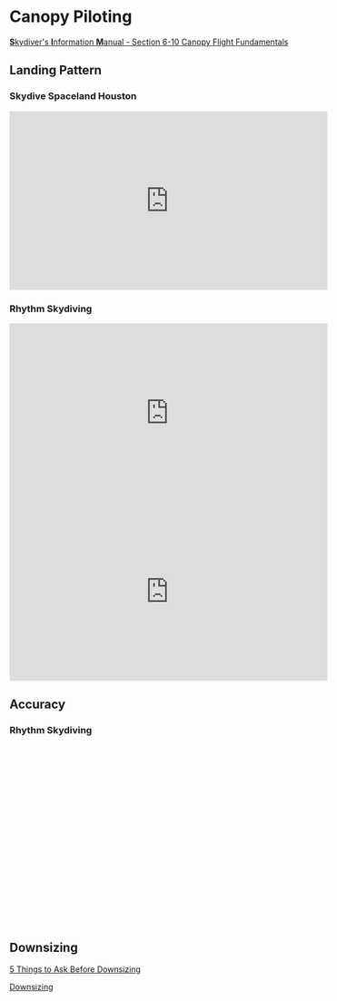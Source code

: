 # Canopy Piloting

[**S**kydiver's **I**nformation **M**anual - Section 6-10 Canopy Flight Fundamentals](SIM-6-10-canopy-flight-fundamentals.md)

## Landing Pattern

### Skydive Spaceland Houston

<iframe width="560" height="315" src="https://www.youtube.com/embed/puD56VJ8loA?si=dZ234-jLsv-z6PsQ" title="YouTube video player" frameborder="0" allow="accelerometer; autoplay; clipboard-write; encrypted-media; gyroscope; picture-in-picture; web-share" referrerpolicy="strict-origin-when-cross-origin" allowfullscreen></iframe>

### Rhythm Skydiving

<iframe width="560" height="315" src="https://www.youtube.com/embed/gUtVminR0ro?si=ulZr8J5KwTAVE1Jo" title="YouTube video player" frameborder="0" allow="accelerometer; autoplay; clipboard-write; encrypted-media; gyroscope; picture-in-picture; web-share" referrerpolicy="strict-origin-when-cross-origin" allowfullscreen></iframe>

<iframe width="560" height="315" src="https://www.youtube.com/embed/Lr_ylqaTAT8?si=J-H30PRY-vVx8m-k" title="YouTube video player" frameborder="0" allow="accelerometer; autoplay; clipboard-write; encrypted-media; gyroscope; picture-in-picture; web-share" referrerpolicy="strict-origin-when-cross-origin" allowfullscreen></iframe>

## Accuracy

### Rhythm Skydiving

<iframe width="560" height="315" src="https://www.youtube.com/embed/VU-H2g1EdX4?si=8eZQ6wYbotFpoHWd" title="YouTube video player" frameborder="0" allow="accelerometer; autoplay; clipboard-write; encrypted-media; gyroscope; picture-in-picture; web-share" referrerpolicy="strict-origin-when-cross-origin" allowfullscreen></iframe>

## Downsizing

[5 Things to Ask Before Downsizing](https://www.skydivemag.com/new/5-things-to-ask-before-downsizing/)

[Downsizing](https://www.skydivemag.com/new/downsizing/)
